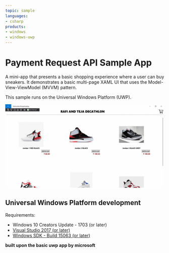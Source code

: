 ```yaml
---
topic: sample
languages:
- csharp
products:
- windows
- windows-uwp
---
```


# Payment Request API Sample App

A mini-app that presents a basic shopping experience where a user can buy sneakers. It demonstrates a basic multi-page XAML UI that uses
the Model-View-ViewModel (MVVM) pattern.

This sample runs on the Universal Windows Platform (UWP).


![](https://github.com/albertbolt1/rafitejasneakershop/blob/main/Images/finalc%23app.gif)

## Universal Windows Platform development

Requirements:

* Windows 10 Creators Update - 1703 (or later)
* [Visual Studio 2017 (or later)](https://www.visualstudio.com/downloads/)
* [Windows SDK - Build 15063 (or later)](https://developer.microsoft.com/windows/downloads/windows-10-sdk)

<b> built upon the basic uwp app by microsoft </b>

